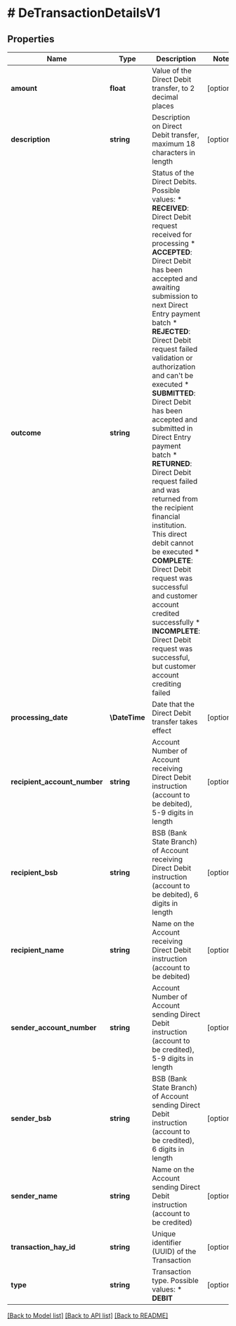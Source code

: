 # # DeTransactionDetailsV1

## Properties

Name | Type | Description | Notes
------------ | ------------- | ------------- | -------------
**amount** | **float** | Value of the Direct Debit transfer, to 2 decimal places | [optional]
**description** | **string** | Description on Direct Debit transfer, maximum 18 characters in length | [optional]
**outcome** | **string** | Status of the Direct Debits. Possible values:  * **RECEIVED**: Direct Debit request received for processing  * **ACCEPTED**: Direct Debit has been accepted and awaiting submission to next Direct Entry payment batch  * **REJECTED**: Direct Debit request failed validation or authorization and can&#39;t be executed  * **SUBMITTED**: Direct Debit has been accepted and submitted in Direct Entry payment batch  * **RETURNED**: Direct Debit request failed and was returned from the recipient financial institution. This direct debit cannot be executed  * **COMPLETE**: Direct Debit request was successful and customer account credited successfully  * **INCOMPLETE**: Direct Debit request was successful, but customer account crediting failed |
**processing_date** | **\DateTime** | Date that the Direct Debit transfer takes effect | [optional]
**recipient_account_number** | **string** | Account Number of Account receiving Direct Debit instruction (account to be debited), 5-9 digits in length | [optional]
**recipient_bsb** | **string** | BSB (Bank State Branch) of Account receiving Direct Debit instruction (account to be debited), 6 digits in length | [optional]
**recipient_name** | **string** | Name on the Account receiving Direct Debit instruction (account to be debited) | [optional]
**sender_account_number** | **string** | Account Number of Account sending Direct Debit instruction (account to be credited), 5-9 digits in length | [optional]
**sender_bsb** | **string** | BSB (Bank State Branch) of Account sending Direct Debit instruction (account to be credited), 6 digits in length | [optional]
**sender_name** | **string** | Name on the Account sending Direct Debit instruction (account to be credited) | [optional]
**transaction_hay_id** | **string** | Unique identifier (UUID) of the Transaction | [optional]
**type** | **string** | Transaction type. Possible values:  * **DEBIT** | [optional]

[[Back to Model list]](../../README.md#models) [[Back to API list]](../../README.md#endpoints) [[Back to README]](../../README.md)
